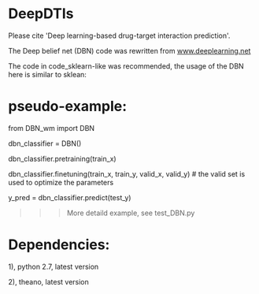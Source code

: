 # DeepDTIs
Please cite 'Deep learning-based drug-target interaction prediction'.

The Deep belief net (DBN) code was rewritten from www.deeplearning.net 

The code in code_sklearn-like was recommended, the usage of the DBN here is similar to sklean:

# pseudo-example:

from DBN_wm import DBN

dbn_classifier = DBN()

dbn_classifier.pretraining(train_x) 

dbn_classifier.finetuning(train_x, train_y, valid_x, valid_y)    # the valid set is used to optimize the parameters

y_pred = dbn_classifier.predict(test_y)

>>>More detaild example, see test_DBN.py

# Dependencies:

1), python 2.7, latest version

2), theano, latest version

